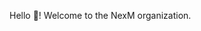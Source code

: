 <div style="align: center;" id="org-intro">
  <p>Hello 👋! Welcome to the NexM organization.</p>
</div>
